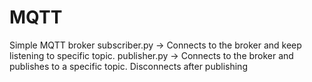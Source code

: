 # MQTT
Simple MQTT broker
subscriber.py -> Connects to the broker and keep listening to specific topic. 
publisher.py  -> Connects to the broker and publishes to a specific topic. Disconnects after publishing
